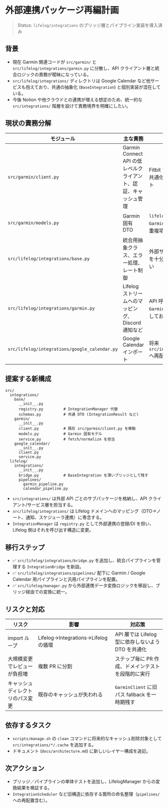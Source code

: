# 外部連携パッケージ再編計画

> Status: `lifelog/integrations` のブリッジ層とパイプライン実装を導入済み

## 背景
- 現在 Garmin 関連コードが `src/garmin/` と `src/lifelog/integrations/garmin.py` に分散し、API クライアント層と統合ロジックの責務が曖昧になっている。
- `src/lifelog/integrations/` ディレクトリは Google Calendar など他サービスも抱えており、共通の抽象化 (`BaseIntegration`) と個別実装が混在している。
- 今後 Notion や他クラウドとの連携が増える想定のため、統一的な `src/integrations/` 階層を設けて責務境界を明確にしたい。

## 現状の責務分解
| モジュール | 主な責務 | 課題 |
| --- | --- | --- |
| `src/garmin/client.py` | Garmin Connect API の低レベルクライアント、認証、キャッシュ管理 | Fitbit など他サービスとの共通化が難しいレイアウト |
| `src/garmin/models.py` | Garmin 固有 DTO | `lifelog` 側の `GarminActivityData` 等と重複項目が多い |
| `src/lifelog/integrations/base.py` | 統合用抽象クラス、エラー処理、レート制御 | 外部サービス固有の例外を十分に吸収できていない |
| `src/lifelog/integrations/garmin.py` | Lifelog ストリームへのマッピング、Discord 通知など | API 呼び出しを `GarminClient` と直接連携しており境界が不明瞭 |
| `src/lifelog/integrations/google_calendar.py` | Google Calendar インポート | 将来 `src/integrations/google` へ再配置予定 |

## 提案する新構成
```
src/
  integrations/
    base/
      __init__.py
      registry.py         # IntegrationManager 代替
      schemas.py          # 共通 DTO (IntegrationResult など)
    garmin/
      __init__.py
      client.py           # 既存 src/garmin/client.py を移動
      models.py           # Garmin 固有モデル
      service.py          # fetch/normalize を担当
    google_calendar/
      __init__.py
      client.py
      service.py
  lifelog/
    integrations/
      __init__.py
      bridge.py           # BaseIntegration を薄いブリッジとして残す
      pipelines/
        garmin_pipeline.py
        calendar_pipeline.py
```

- `src/integrations/` は外部 API ごとのサブパッケージを格納し、API クライアント/サービス層を担当する。
- `src/lifelog/integrations/` は Lifelog ドメインへのマッピング（DTO→ノート、通知、スケジューラ連携）に専念する。
- `IntegrationManager` は `registry.py` として外部連携の登録/DI を担い、Lifelog 側はそれを呼び出す構造に変更。

## 移行ステップ
- ✅ `src/lifelog/integrations/bridge.py` を追加し、統合パイプラインを管理する `IntegrationBridge` を新設。
- ✅ `src/lifelog/integrations/pipelines/` 配下に Garmin / Google Calendar 用パイプラインと汎用パイプラインを配置。
- ✅ `src/lifelog/manager.py` から外部連携データ変換ロジックを移設し、ブリッジ経由での変換に統一。

## リスクと対応
| リスク | 影響 | 対応策 |
| --- | --- | --- |
| import ループ | Lifelog→Integrations→Lifelog の循環 | API 層では Lifelog 型に依存しないよう DTO を共通化 |
| 大規模変更でレビューが負担増 | 複数 PR に分割 | ステップ毎に PR 作成、ドメインテストを段階的に実行 |
| キャッシュディレクトリのパス変更 | 既存のキャッシュが失われる | `GarminClient` に旧パス fallback を一時期残す |

## 依存するタスク
- `scripts/manage.sh` の `clean` コマンドに将来的なキャッシュ削除対象として `src/integrations/*/.cache` を追加する。
- ドキュメント (`docs/architecture.md`) に新しいレイヤー構成を追記。

## 次アクション
- ブリッジ／パイプラインの単体テストを追加し、LifelogManager からの変換結果を検証する。
- `IntegrationScheduler` など旧構造に依存する箇所の命名整理（`pipelines/` への再配置含む）。
